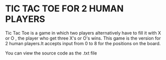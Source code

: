 # TIC TAC TOE FOR 2 HUMAN PLAYERS

Tic Tac Toe is a game in which two players alternatively have to fill it with X or O , the player who get three X's or O's wins.
This game is the version for 2 human players.It accepts input from 0 to 8 for the positions on the board.

You can view the source code as the .txt file 

